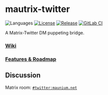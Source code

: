 # mautrix-twitter
![Languages](https://img.shields.io/github/languages/top/tulir/mautrix-twitter.svg)
[![License](https://img.shields.io/github/license/tulir/mautrix-twitter.svg)](LICENSE)
[![Release](https://img.shields.io/github/release/tulir/mautrix-twitter/all.svg)](https://github.com/tulir/mautrix-twitter/releases)
[![GitLab CI](https://mau.dev/tulir/mautrix-twitter/badges/master/pipeline.svg)](https://mau.dev/tulir/mautrix-twitter/container_registry)

A Matrix-Twitter DM puppeting bridge.

### [Wiki](https://github.com/tulir/mautrix-twitter/wiki)

### [Features & Roadmap](https://github.com/tulir/mautrix-twitter/blob/master/ROADMAP.md)

## Discussion
Matrix room: [`#twitter:maunium.net`](https://matrix.to/#/#twitter:maunium.net)

